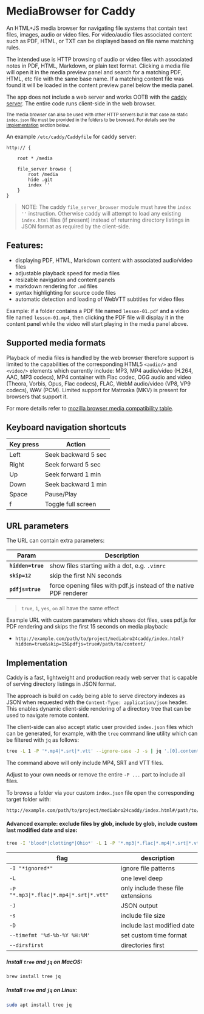 # MediaBrowser for Caddy

An HTML+JS media browser for navigating file systems that contain text files, images, audio or video files. For video/audio files associated content such as PDF, HTML, or TXT can be displayed based on file name matching rules.

The intended use is HTTP browsing of audio or video files with associated notes in PDF, HTML, Markdown, or plain text format. Clicking a media file will open it in the media preview panel and search for a matching PDF, HTML, etc file with the same base name. If a matching content file was found it will be loaded in the content preview panel below the media panel.

The app does not include a web server and works OOTB with the [caddy server](https://caddyserver.com/). The entire code runs client-side in the web browser. 

<sup>The media browser can also be used with other HTTP servers but in that case an static `index.json` file must be provided in the folders to be browsed. For details see the [Implementation](#implementation) section below. </sup>

An example `/etc/caddy/Caddyfile` for caddy server:

```
http:// {

	root * /media

	file_server browse {
		root /media
		hide .git
		index ''
	}
}
```

> NOTE: The caddy `file_server_browser` module must have the `index ''` instruction. Otherwise caddy will attempt to load any existing `index.html` files (if present) instead of returning directory listings in JSON format as required by the client-side.

## Features:

* displaying PDF, HTML, Markdown content with associated audio/video files
* adjustable playback speed for media files
* resizable navigation and content panels
* markdown rendering for `.md` files
* syntax highlighting for source code files
* automatic detection and loading of WebVTT subtitles for video files

Example: if a folder contains a PDF file named `lesson-01.pdf` and a video file named `lesson-01.mp4`, then clicking the PDF file will display it in the content panel while the video will start playing in the media panel above.

## Supported media formats
Playback of media files is handled by the web browser therefore support is limited to the capabilities of the corresponding HTML5 `<audio/>` and `<video/>` elements which currently include: MP3, MP4 audio/video (H.264, AAC, MP3 codecs), MP4 container with Flac codec, OGG audio and video (Theora, Vorbis, Opus, Flac codecs), FLAC, WebM audio/video (VP8, VP9 codecs), WAV (PCM). Limited support for Matroska (MKV) is present for browsers that support it. 

For more details refer to [mozilla browser media compatibility table](https://developer.mozilla.org/en-US/docs/Web/Media/Formats/Video_codecs#common_codecs).

## Keyboard navigation shortcuts

| Key press  | Action |
| ------------- | ------------- |
| Left  | Seek backward 5 sec  |
| Right  | Seek forward 5 sec  |
| Up  | Seek forward 1 min  |
| Down  | Seek backward 1 min  |
| Space  | Pause/Play  |
| f  | Toggle full screen  |

## URL parameters

The URL can contain extra parameters:


| Param  | Description |
| ------------- | ------------- |
| **`hidden=true`**  | show files starting with a dot, e.g. `.vimrc`  |
| **`skip=12`**  | skip the first NN seconds  |
| **`pdfjs=true`**  | force opening files with pdf.js instead of the native PDF renderer  |

> `true`, `1`, `yes`, `on` all have the same effect

Example URL with custom parameters which shows dot files, uses pdf.js for PDF rendering and skips the first 15 seconds on media playback: 


- `http://example.com/path/to/project/mediabro24caddy/index.html?hidden=true&skip=15&pdfjs=true#/path/to/content/`

## Implementation

Caddy is a fast, lightweight and production ready web server that is capable of serving directory listings in JSON format.

The approach is build on `caddy` being able to serve directory indexes as JSON when requested with the `Content-Type: application/json` header. This enables dynamic client-side rendering of a directory tree that can be used to navigate remote content.

The client-side can also accept static user provided `index.json` files which can be generated, for example, with the `tree` command line utility which can be filtered with `jq` as follows:

```bash
tree -L 1 -P '*.mp4|*.srt|*.vtt' --ignore-case -J -s | jq '.[0].contents' > index.json
```
The command above will only include MP4, SRT and VTT files. 

Adjust to your own needs or remove the entire `-P ...` part to include all files.

To browse a folder via your custom `index.json` file open the corresponding target folder with:

    http://example.com/path/to/project/mediabro24caddy/index.html#/path/to/data/folder/index.json
    
#### Advanced example: exclude files by glob, include by glob, include custom last modified date and size:
```bash
tree -I 'blood*|clotting*|Ohio*' -L 1 -P '*.mp3|*.flac|*.mp4|*.srt|*.vtt' --ignore-case -J -D --timefmt '%d-%b-%Y %H:%M' --dirsfirst -s | jq  '.[0].contents'
```

| flag                                      | description                        |
| ----------------------------------------- | ---------------------------------- |
| `-I "*ignored*"`                          | ignore file patterns               |
| `-L`                                      | one level deep                     |
| `-P "*.mp3\|*.flac\|*.mp4\|*.srt\|*.vtt"` | only include these file extensions |
| `-J`                                      | JSON output                        |
| `-s`                                      | include file size                  |
| `-D`                                      | include last modified date         |
| `--timefmt '%d-%b-%Y %H:%M'`              | set custom time format             |
| `--dirsfirst`                             | directories first                  |


##### Install `tree` and `jq` on MacOS:

```bash
brew install tree jq
```


##### Install `tree` and `jq` on Linux:
```bash
sudo apt install tree jq
```
